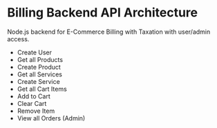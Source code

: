 # Billing Backend API Architecture
Node.js backend for E-Commerce Billing with Taxation with user/admin access.

- Create User
- Get all Products
- Create Product
- Get all Services
- Create Service
- Get all Cart Items
- Add to Cart
- Clear Cart
- Remove Item
- View all Orders (Admin)
